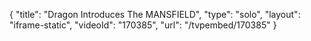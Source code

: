 {
    "title": "Dragon Introduces The MANSFIELD",
    "type": "solo",
    "layout": "iframe-static",
    "videoId": "170385",
    "url": "\/tvpembed\/170385"
}